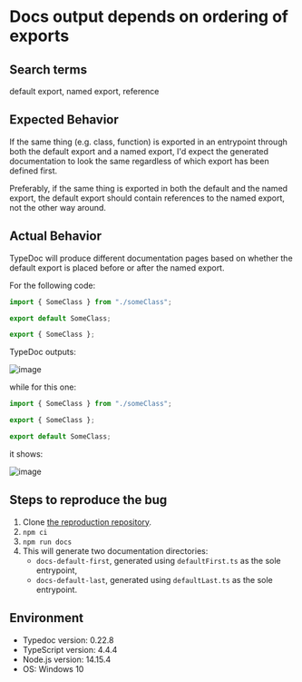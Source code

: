 # Docs output depends on ordering of exports

## Search terms

default export, named export, reference

## Expected Behavior

If the same thing (e.g. class, function) is exported in an entrypoint through
both the default export and a named export, I'd expect the generated
documentation to look the same regardless of which export has been defined
first.

Preferably, if the same thing is exported in both the default and the named
export, the default export should contain references to the named export, not
the other way around.

## Actual Behavior

TypeDoc will produce different documentation pages based on whether the default
export is placed before or after the named export.

For the following code:

```ts
import { SomeClass } from "./someClass";

export default SomeClass;

export { SomeClass };
```

TypeDoc outputs:

![image](https://user-images.githubusercontent.com/26031740/141985674-27ce9679-0b23-40fc-b772-aa5ef1bc30b6.png)


while for this one:

```ts
import { SomeClass } from "./someClass";

export { SomeClass };

export default SomeClass;
```

it shows:

![image](https://user-images.githubusercontent.com/26031740/141985737-d7fa2072-01b8-4a3b-a8b8-179eb564d3a1.png)


## Steps to reproduce the bug

1. Clone [the reproduction
   repository](https://github.com/ejuda/typedoc-default-export-repro).
2. `npm ci`
3. `npm run docs`
4. This will generate two documentation directories:
    - `docs-default-first`, generated using `defaultFirst.ts` as the sole
      entrypoint,
    - `docs-default-last`, generated using `defaultLast.ts` as the sole
      entrypoint.

## Environment

-   Typedoc version: 0.22.8
-   TypeScript version: 4.4.4
-   Node.js version: 14.15.4
-   OS: Windows 10
